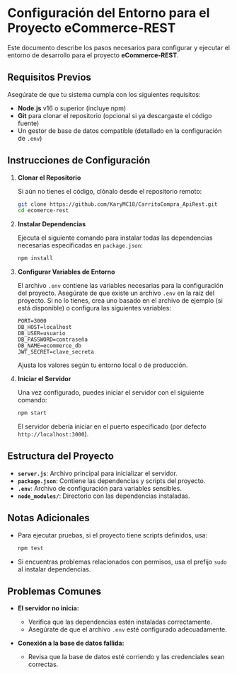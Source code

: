 # Configuración del Entorno para el Proyecto eCommerce-REST

Este documento describe los pasos necesarios para configurar y ejecutar el entorno de desarrollo para el proyecto **eCommerce-REST**.

## Requisitos Previos

Asegúrate de que tu sistema cumpla con los siguientes requisitos:

- **Node.js** v16 o superior (incluye npm)
- **Git** para clonar el repositorio (opcional si ya descargaste el código fuente)
- Un gestor de base de datos compatible (detallado en la configuración de `.env`)

## Instrucciones de Configuración

1. **Clonar el Repositorio**

   Si aún no tienes el código, clónalo desde el repositorio remoto:

   ```bash
   git clone https://github.com/KaryMC18/CarritoCompra_ApiRest.git
   cd ecomerce-rest
   ```

2. **Instalar Dependencias**

   Ejecuta el siguiente comando para instalar todas las dependencias necesarias especificadas en `package.json`:

   ```bash
   npm install
   ```

3. **Configurar Variables de Entorno**

   El archivo `.env` contiene las variables necesarias para la configuración del proyecto. Asegúrate de que existe un archivo `.env` en la raíz del proyecto. Si no lo tienes, crea uno basado en el archivo de ejemplo (si está disponible) o configura las siguientes variables:

   ```env
   PORT=3000
   DB_HOST=localhost
   DB_USER=usuario
   DB_PASSWORD=contraseña
   DB_NAME=ecommerce_db
   JWT_SECRET=clave_secreta
   ```

   Ajusta los valores según tu entorno local o de producción.

4. **Iniciar el Servidor**

   Una vez configurado, puedes iniciar el servidor con el siguiente comando:

   ```bash
   npm start
   ```

   El servidor debería iniciar en el puerto especificado (por defecto `http://localhost:3000`).

## Estructura del Proyecto

- **`server.js`**: Archivo principal para inicializar el servidor.
- **`package.json`**: Contiene las dependencias y scripts del proyecto.
- **`.env`**: Archivo de configuración para variables sensibles.
- **`node_modules/`**: Directorio con las dependencias instaladas.

## Notas Adicionales

- Para ejecutar pruebas, si el proyecto tiene scripts definidos, usa:

  ```bash
  npm test
  ```

- Si encuentras problemas relacionados con permisos, usa el prefijo `sudo` al instalar dependencias.

## Problemas Comunes

- **El servidor no inicia:**
  - Verifica que las dependencias estén instaladas correctamente.
  - Asegúrate de que el archivo `.env` esté configurado adecuadamente.

- **Conexión a la base de datos fallida:**
  - Revisa que la base de datos esté corriendo y las credenciales sean correctas.


